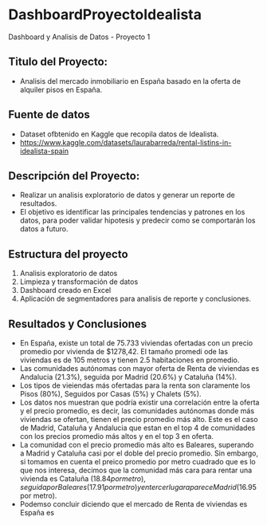 # DashboardProyectoIdealista
Dashboard y Analisis de Datos - Proyecto 1

## Titulo del Proyecto:
- Analisis del mercado inmobiliario en España basado en la oferta de alquiler pisos en España.

## Fuente de datos
- Dataset ofbtenido en Kaggle que recopila datos de Idealista.
- https://www.kaggle.com/datasets/laurabarreda/rental-listins-in-idealista-spain

## Descripción del Proyecto:
- Realizar un analisis exploratorio de datos y generar un reporte de resultados.
- El objetivo es identificar las principales tendencias y patrones en los datos, para poder validar hipotesis y predecir como se comportarán los datos a futuro.

## Estructura del proyecto
1. Analisis exploratorio de datos
2. Limpieza y transformación de datos
3. Dashboard creado en Excel
4. Aplicación de segmentadores para analisis de reporte y conclusiones.

## Resultados y Conclusiones
- En España, existe un total de 75.733 viviendas ofertadas con un precio promedio por vivienda de $1278,42. El tamaño promedi ode las viviendas es de 105 metros y tienen 2.5 habitaciones en promedio.
- Las comunidades autónomas con mayor oferta de Renta de viviendas es Andalucia (21.3%), seguida por Madrid (20.6%) y Cataluña (14%).
- Los tipos de vieiendas más ofertadas para la renta son claramente los Pisos (80%), Seguidos por Casas (5%) y Chalets (5%).
- Los datos nos muestran que podría existir una correlación entre la oferta y el precio promedio, es decir, las comunidades autónomas donde más viviendas se ofertan, tienen el precio promedio más alto. Este es el caso de Madrid, Cataluña y Andalucia que estan en el top 4 de comunidades con los precios promedio más altos y en el top 3 en oferta.
- La comunidad con el precio promedio más alto es Baleares, superando a Madrid y Cataluña casi por el doble del precio promedio. Sin embargo, si tomamos en cuenta el preico promedio por metro cuadrado que es lo que nos interesa, decimos que la comunidad más cara para rentar una vivienda es Cataluña ($18.84 por metro), seguida por Baleares (17.91 por metro)  y en tercer lugar aparece Madrid ($16.95 por metro).
- Podemso concluir diciendo que el mercado de Renta de viviendas es España es 

